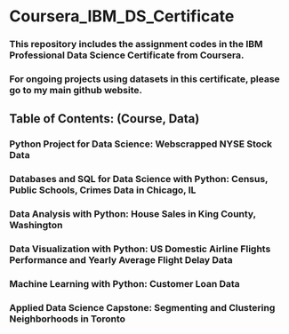 # Coursera_IBM_DS_Certificate
### This repository includes the assignment codes in the IBM Professional Data Science Certificate from Coursera.
### For ongoing projects using datasets in this certificate, please go to my main github website.

## Table of Contents: (Course, Data)
### Python Project for Data Science: Webscrapped NYSE Stock Data
### Databases and SQL for Data Science with Python: Census, Public Schools, Crimes Data in Chicago, IL
### Data Analysis with Python: House Sales in King County, Washington
### Data Visualization with Python: US Domestic Airline Flights Performance and Yearly Average Flight Delay Data
### Machine Learning with Python: Customer Loan Data
### Applied Data Science Capstone: Segmenting and Clustering Neighborhoods in Toronto
